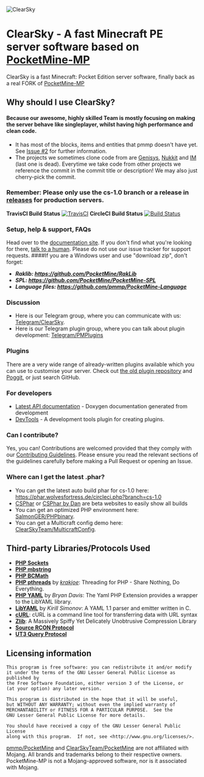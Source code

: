 ![ClearSky](https://github.com/ClearSkyTeam/ClearSky/blob/master/images/CSbanner.png)

# ClearSky - A fast Minecraft PE server software based on [PocketMine-MP](https://github.com/pmmp/PocketMine-MP)
ClearSky is a fast Minecraft: Pocket Edition server software, finally back as a real FORK of [PocketMine-MP](https://github.com/pmmp/PocketMine-MP)
## Why should I use ClearSky?
#### Because our awesome, highly skilled Team is mostly focusing on making the server behave like singleplayer, whilst having high performance and clean code.
- It has most of the blocks, items and entities that pmmp doesn't have yet. See [Issue #2](https://github.com/ClearSkyTeam/PocketMine-MP/issues/2) for further information.
- The projects we sometimes clone code from are [Genisys](https://github.com/iTXTech/Genisys), [Nukkit](https://github.com/Nukkit/Nukkit) and [IM](https://github.com/ImagicalCorp/ImagicalMine) (last one is dead). Everytime we take code from other projects we reference the commit in the commit title or description! We may also just cherry-pick the commit.

### Remember: Please only use the cs-1.0 branch or a release in [releases](https://github.com/ClearSkyTeam/PocketMine-MP/releases) for production servers.

**TravisCI Build Status** [![TravisCI](https://travis-ci.org/ClearSkyTeam/ClearSky.svg?branch=master)](https://travis-ci.org/ClearSkyTeam/ClearSky "TravisCI Build Status")
**CircleCI Build Status** [![Build Status](https://circleci.com/gh/ClearSkyTeam/PocketMine-MP/tree/cs-1.0.svg?style=shield)](https://circleci.com/gh/ClearSkyTeam/PocketMine-MP "CircleCI Build Status")

### Setup, help & support, FAQs
Head over to the [documentation site](http://pmmp.readthedocs.org/).
If you don't find what you're looking for there, [talk to a human](#discussion). Please do not use our issue tracker for support requests.
####If you are a Windows user and use "download zip", don't forget:
* ***Raklib: https://github.com/PocketMine/RakLib***
* ***SPL: https://github.com/PocketMine/PocketMine-SPL***
* ***Language files: https://github.com/pmmp/PocketMine-Language***

### Discussion
 - Here is our Telegram group, where you can communicate with us: [Telegram/ClearSky](https://t.me/joinchat/AAAAAD3AN_Ge6YIEazYxXQ).
 - Here is our Telegram plugin group, where you can talk about plugin development: [Telegram/PMPlugins](https://t.me/joinchat/AAAAAD88JwKTn1d9XrS1xA)

### Plugins
There are a very wide range of already-written plugins available which you can use to customise your server. Check out [the old plugin repository](http://plugins.pocketmine.net/) and [Poggit](https://poggit.pmmp.io), or just search GitHub.

### For developers
 * [Latest API documentation](https://jenkins.pmmp.io/job/PocketMine-MP-doc/doxygen/) - Doxygen documentation generated from development
 * [DevTools](https://github.com/pmmp/PocketMine-DevTools/) - A development tools plugin for creating plugins.

### Can I contribute?
Yes, you can! Contributions are welcomed provided that they comply with our [Contributing Guidelines](CONTRIBUTING.md). Please ensure you read the relevant sections of the guidelines carefully before making a Pull Request or opening an Issue.

### Where can I get the latest .phar?
 - You can get the latest auto build phar for cs-1.0 here: https://phar.wolvesfortress.de/circleci.php?branch=cs-1.0
 - [CSPhar](http://robskebueba.no-ip.biz/CSPhar.php) or [CSPhar by Dan](https://phar.wolvesfortress.de) are beta websites to easily show all builds
 - You can get an optimized PHP environment here: [SalmonGER/PHPbinary](https://github.com/SalmonGER/PocketMine-MP-Binarys).
 - You can get a Multicraft config demo here: [ClearSkyTeam/MulticraftConfig](https://github.com/ClearSkyTeam/MulticraftConfig).

## Third-party Libraries/Protocols Used
* __[PHP Sockets](http://php.net/manual/en/book.sockets.php)__
* __[PHP mbstring](http://php.net/manual/en/book.mbstring.php)__
* __[PHP BCMath](http://php.net/manual/en/book.bc.php)__
* __[PHP pthreads](http://pthreads.org/)__ by _[krakjoe](https://github.com/krakjoe)_: Threading for PHP - Share Nothing, Do Everything.
* __[PHP YAML](https://code.google.com/p/php-yaml/)__ by _Bryan Davis_: The Yaml PHP Extension provides a wrapper to the LibYAML library.
* __[LibYAML](http://pyyaml.org/wiki/LibYAML)__ by _Kirill Simonov_: A YAML 1.1 parser and emitter written in C.
* __[cURL](http://curl.haxx.se/)__: cURL is a command line tool for transferring data with URL syntax
* __[Zlib](http://www.zlib.net/)__: A Massively Spiffy Yet Delicately Unobtrusive Compression Library
* __[Source RCON Protocol](https://developer.valvesoftware.com/wiki/Source_RCON_Protocol)__
* __[UT3 Query Protocol](http://wiki.unrealadmin.org/UT3_query_protocol)__

## Licensing information

	This program is free software: you can redistribute it and/or modify
	it under the terms of the GNU Lesser General Public License as published by
	the Free Software Foundation, either version 3 of the License, or
	(at your option) any later version.

	This program is distributed in the hope that it will be useful,
	but WITHOUT ANY WARRANTY; without even the implied warranty of
	MERCHANTABILITY or FITNESS FOR A PARTICULAR PURPOSE.  See the
	GNU Lesser General Public License for more details.

	You should have received a copy of the GNU Lesser General Public License
	along with this program.  If not, see <http://www.gnu.org/licenses/>.

[pmmp/PocketMine](https://github.com/pmmp/PocketMine-MP) and [ClearSkyTeam/PocketMine](https://github.com/ClearSkyTeam/PocketMine-MP) are not affiliated with Mojang. All brands and trademarks belong to their respective owners. PocketMine-MP is not a Mojang-approved software, nor is it associated with Mojang.
